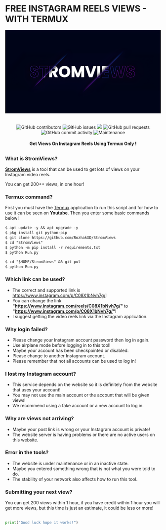 # FREE INSTAGRAM REELS VIEWS - WITH TERMUX
<div align="center">
  <img src="Data/StromViews.png">
  <br>
  <br>
  <p>
    <img alt="GitHub contributors" src="https://img.shields.io/github/contributors/rozhakxd/StromViews">
    <img alt="GitHub issues" src="https://img.shields.io/github/issues/rozhakxd/StromViews">
    <img src="https://img.shields.io/badge/PRs-welcome-brightgreen.svg?style=shields">
    <img alt="GitHub pull requests" src="https://img.shields.io/github/issues-pr/rozhakxd/StromViews">
    <img alt="GitHub commit activity" src="https://img.shields.io/github/commit-activity/m/rozhakxd/StromViews">
    <img alt="Maintenance" src="https://img.shields.io/maintenance/no/2023">
  </p>
  <h4> Get Views On Instagram Reels Using Termux Only ! </h4>
</div>

##

### What is StromViews?
[**StromViews**](https://github.com/RozhakXD/StromViews) is a tool that can be used to get lots of views on your Instagram video reels.

You can get 200++ views, in one hour!

### Termux command?
First you must have the [Termux](https://f-droid.org/repo/com.termux_118.apk) application to run this script and for how to use it can be seen on [**Youtube**](https://youtu.be/6_TEoY4AZVw). Then you enter some basic commands below!
```
$ apt update -y && apt upgrade -y
$ pkg install git python-pip
$ git clone https://github.com/RozhakXD/StromViews
$ cd "StromViews"
$ python -m pip install -r requirements.txt
$ python Run.py
```

```
$ cd "$HOME/StromViews" && git pul
$ python Run.py
```

### Which link can be used?
- The correct and supported link is https://www.instagram.com/p/C08X1bNvh7g/!
- You can change the link **"https://www.instagram.com/reels/C08X1bNvh7g/"** to **"https://www.instagram.com/p/C08X1bNvh7g/"**!
- I suggest getting the video reels link via the Instagram application.

### Why login failed?
- Please change your Instagram account password then log in again.
- Use airplane mode before logging in to this tool!
- Maybe your account has been checkpointed or disabled.
- Please change to another Instagram account.
- Please remember that not all accounts can be used to log in!

### I lost my Instagram account?
- This service depends on the website so it is definitely from the website that uses your account!
- You may not use the main account or the account that will be given views!
- We recommend using a fake account or a new account to log in.

### Why are views not arriving?
- Maybe your post link is wrong or your Instagram account is private!
- The website server is having problems or there are no active users on this website.

### Error in the tools?
- The website is under maintenance or in an inactive state.
- Maybe you entered something wrong that is not what you were told to do.
- The stability of your network also affects how to run this tool.

### Submitting your next view?
You can get 200 views within 1 hour, if you have credit within 1 hour you will get more views, but this time is just an estimate, it could be less or more!

##
```python
print("Good luck hope it works!")
```
##
